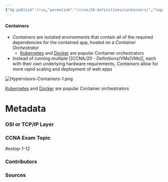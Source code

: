 ```yaml
---
{"dg-publish":true,"permalink":"/ccna/20-definitions/containers/","tags":["defs_ccna"],"created":"2023-11-04T12:45:23.000-07:00","updated":"2024-01-08T13:20:50.610-08:00"}
---
```


#### Containers
- *Containers* are isolated environments that contain all of the required dependencies for the contained app, hosted on a *Container Orchestrator*
	- [Kubernetes](https://kubernetes.io/) and [Docker](https://www.docker.com/) are popular Container orchestrators
- Instead of running multiple [[CCNA/20 - Definitions/VMs\|VMs]], each with their own underlying hardware requirements, *Containers* allow for more rapid scaling and deployment of web apps

![Hypervisors-Containers-1.png](/img/user/Attachments/Hypervisors-Containers-1.png)

[Kubernetes](https://kubernetes.io/) and [Docker](https://www.docker.com/) are popular Container orchestrators



# Metadata
### OSI or TCP/IP Layer

### CCNA Exam Topic
#extop-1-12
### Contributors

### Sources

